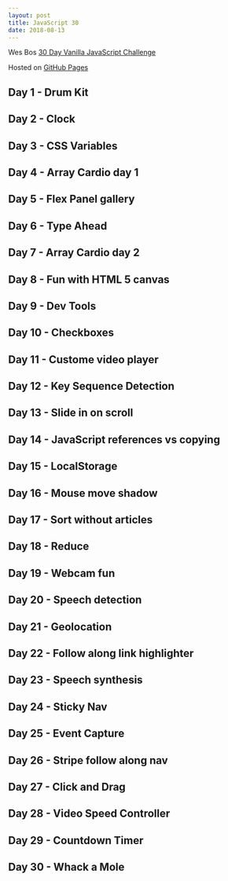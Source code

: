 ```yaml
---
layout: post
title: JavaScript 30
date: 2018-08-13
---
```


Wes Bos [30 Day Vanilla JavaScript Challenge](https://JavaScript30.com)

<!--more-->

Hosted on [GitHub Pages](https://neil188.github.io/JavaScript30/)

## Day 1 - Drum Kit

## Day 2 - Clock

## Day 3 - CSS Variables

## Day 4 - Array Cardio day 1

## Day 5 - Flex Panel gallery

## Day 6 - Type Ahead

## Day 7 - Array Cardio day 2

## Day 8 - Fun with HTML 5 canvas

## Day 9 - Dev Tools

## Day 10 - Checkboxes

## Day 11 - Custome video player

## Day 12 - Key Sequence Detection

## Day 13 - Slide in on scroll

## Day 14 - JavaScript references vs copying

## Day 15 - LocalStorage

## Day 16 - Mouse move shadow

## Day 17 - Sort without articles

## Day 18 - Reduce

## Day 19 - Webcam fun

## Day 20 - Speech detection

## Day 21 - Geolocation

## Day 22 - Follow along link highlighter

## Day 23 - Speech synthesis

## Day 24 - Sticky Nav

## Day 25 - Event Capture

## Day 26 - Stripe follow along nav

## Day 27 - Click and Drag

## Day 28 - Video Speed Controller

## Day 29 - Countdown Timer

## Day 30 - Whack a Mole
